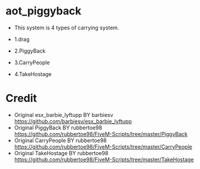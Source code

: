 # aot_piggyback
- This system is 4 types of carrying system.

- 1.drag
- 2.PiggyBack
- 3.CarryPeople
- 4.TakeHostage

# Credit
- Original esx_barbie_lyftupp BY barbiesv https://github.com/barbiesv/esx_barbie_lyftupp
- Original PiggyBack BY rubbertoe98 https://github.com/rubbertoe98/FiveM-Scripts/tree/master/PiggyBack
- Original CarryPeople BY rubbertoe98 https://github.com/rubbertoe98/FiveM-Scripts/tree/master/CarryPeople
- Original TakeHostage BY rubbertoe98 https://github.com/rubbertoe98/FiveM-Scripts/tree/master/TakeHostage

